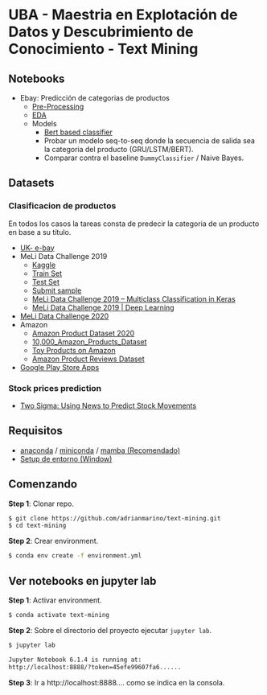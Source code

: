 # UBA - Maestria en Explotación de Datos y Descubrimiento de Conocimiento - Text Mining


## Notebooks

* Ebay: Predicción de categorias de productos
   * [Pre-Processing](https://github.com/magistery-tps/text-mining/blob/master/notebooks/ebay-prepprocessing.ipynb)
   * [EDA](https://github.com/magistery-tps/text-mining/blob/master/notebooks/ebay-eda.ipynb)
   * Models
      * [Bert based classifier](https://github.com/magistery-tps/text-mining/blob/master/notebooks/ebay-model.ipynb)
      * Probar un modelo seq-to-seq donde la secuencia de salida sea la categoria del producto (GRU/LSTM/BERT).
      * Comparar contra el baseline `DummyClassifier` / Naive Bayes.

## Datasets

### Clasificacion de productos

En todos los casos la tareas consta de predecir la categoria de un producto en base a su título.

* [UK- e-bay](https://data.world/opensnippets/ebay-uk-products-dataset)
* MeLi Data Challenge 2019
    * [Kaggle](https://www.kaggle.com/datasets/abugim/meli-data-challenge-2019)
    * [Train Set](https://meli-data-challenge.s3.amazonaws.com/train.csv.gz)
    * [Test Set](https://meli-data-challenge.s3.amazonaws.com/test.csv)
    * [Submit sample](https://meli-data-challenge.s3.amazonaws.com/sample_submission.csv)
    * [MeLi Data Challenge 2019 – Multiclass Classification in Keras](https://eduardofv.com/2019/10/04/meli-data-challenge-2019-multiclass-classification-in-keras/)
    * [MeLi Data Challenge 2019 | Deep Learning](https://github.com/mlacosta/MeLi-Data-Challenge-2019)
* [MeLi Data Challenge 2020](https://www.kaggle.com/datasets/marlesson/meli-data-challenge-2020)
* Amazon
    * [Amazon Product Dataset 2020](https://www.kaggle.com/datasets/promptcloud/amazon-product-dataset-2020)
    * [10,000_Amazon_Products_Dataset](https://www.kaggle.com/datasets/nguyenngocphung/10000-amazon-products-dataset)
    * [Toy Products on Amazon](https://www.kaggle.com/datasets/PromptCloudHQ/toy-products-on-amazon)
    * [Amazon Product Reviews Dataset](https://www.kaggle.com/datasets/promptcloud/amazon-product-reviews-dataset)
* [Google Play Store Apps](https://www.kaggle.com/datasets/lava18/google-play-store-apps)
 
### Stock prices prediction

* [Two Sigma: Using News to Predict Stock Movements](https://www.kaggle.com/competitions/two-sigma-financial-news/rules)


## Requisitos

* [anaconda](https://www.anaconda.com/products/individual) / [miniconda](https://docs.conda.io/en/latest/miniconda.html) / [mamba (Recomendado)](https://github.com/mamba-org/mamba)
* [Setup de entorno (Window)](https://www.youtube.com/watch?v=O8YXuHNdIIk)

## Comenzando


**Step 1**: Clonar repo.

```bash
$ git clone https://github.com/adrianmarino/text-mining.git
$ cd text-mining
```

**Step 2**: Crear environment.

```bash
$ conda env create -f environment.yml
```

## Ver notebooks en jupyter lab

**Step 1**: Activar environment.

```bash
$ conda activate text-mining
```

**Step 2**: Sobre el directorio del proyecto ejecutar `jupyter lab`.

```bash
$ jupyter lab

Jupyter Notebook 6.1.4 is running at:
http://localhost:8888/?token=45efe99607fa6......
```

**Step 3**: Ir a http://localhost:8888.... como se indica en la consola.


